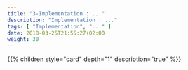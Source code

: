 ```yaml
---
title: "3-Implementation : ..."
description: "Implementation : ..."
tags: [ "Implementation", "..." ]
date: 2018-03-25T21:55:27+02:00
weight: 30
---
```

{{% children style="card" depth="1"  description="true" %}}
